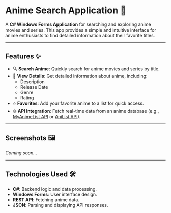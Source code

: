 # Anime Search Application 🎥

A **C# Windows Forms Application** for searching and exploring anime movies and series. This app provides a simple and intuitive interface for anime enthusiasts to find detailed information about their favorite titles.

---

## Features ✨
- 🔍 **Search Anime**: Quickly search for anime movies and series by title.
- 📜 **View Details**: Get detailed information about anime, including:
  - Description
  - Release Date
  - Genre
  - Rating
- ⭐ **Favorites**: Add your favorite anime to a list for quick access.
- 🌐 **API Integration**: Fetch real-time data from an anime database (e.g., [MyAnimeList API](https://myanimelist.net/apiconfig) or [AniList API](https://anilist.gitbook.io/anilist-apiv2-docs/)).

---

## Screenshots 🖼️
*Coming soon...*

---

## Technologies Used 🛠️
- **C#**: Backend logic and data processing.
- **Windows Forms**: User interface design.
- **REST API**: Fetching anime data.
- **JSON**: Parsing and displaying API responses.
